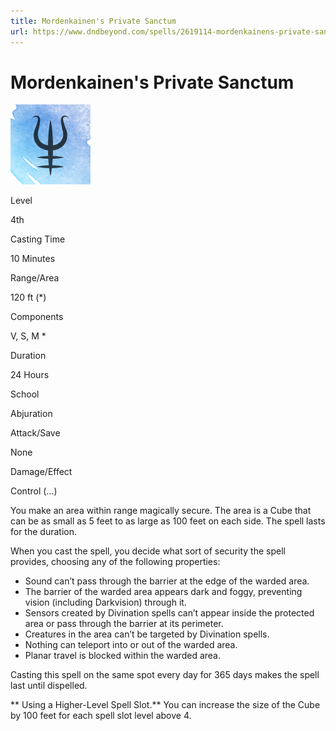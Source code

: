 ```yaml
---
title: Mordenkainen's Private Sanctum
url: https://www.dndbeyond.com/spells/2619114-mordenkainens-private-sanctum
---
```


# Mordenkainen's Private Sanctum

![Mordenkainen's Private Sanctum](mordenkainens-private-sanctum.png)

Level

4th

Casting Time

10 Minutes

Range/Area

120 ft
(*)

Components

V, S, M *

Duration

24 Hours

School

Abjuration

Attack/Save

None

Damage/Effect

Control (...)

You make an area within range magically secure. The area is a Cube that can be as small as 5 feet to as large as 100 feet on each side. The spell lasts for the duration.

When you cast the spell, you decide what sort of security the spell provides, choosing any of the following properties:

- Sound can’t pass through the barrier at the edge of the warded area.
- The barrier of the warded area appears dark and foggy, preventing vision (including Darkvision) through it.
- Sensors created by Divination spells can’t appear inside the protected area or pass through the barrier at its perimeter.
- Creatures in the area can’t be targeted by Divination spells.
- Nothing can teleport into or out of the warded area.
- Planar travel is blocked within the warded area.

Casting this spell on the same spot every day for 365 days makes the spell last until dispelled.

** Using a Higher-Level Spell Slot.** You can increase the size of the Cube by 100 feet for each spell slot level above 4.